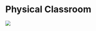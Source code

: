 # Physical Classroom

![](https://manhwasmut.com/uploads/thumbs/Read-Physical-Classroom-manga-free-193x278.jpg)

<!-- Prince Kaizen Namwali -->
